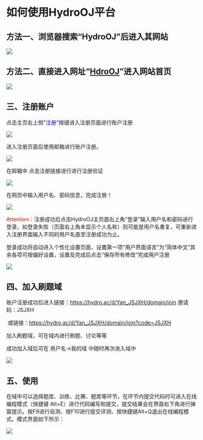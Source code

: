 # 如何使用HydroOJ平台



## 方法一、浏览器搜索“HydroOJ”后进入其网站

![](image\网页.png)





## 方法二、直接进入网址“[HdroOJ](https://hydro.ac/)”进入网站首页

![](image\主页.png)



## 三、注册账户



点击主页右上侧<font color="blue">"注册”</font>按键进入注册页面进行账户注册



![](image\完成注册.png)



进入注册页面后使用邮箱进行账户注册。



![](image\注册账户.png)



在邮箱中 点击注册链接进行进行注册验证



![](image\邮箱注册.png)



在网页中输入用户名、密码信息，完成注册！



![](image\输入用户名和密码.png)



<font color="red">Attention：</font>注册成功后点击HydroOJ主页面右上角“登录”输入用户名和密码进行登录，如登录失败（页面右上角未显示个人名称）则可能是用户名重复，可重新进入注册界面输入不同的用户名直至注册成功为止。



登录成功将自动进入个性化设置页面，设置第一项“用户界面语言”为“简体中文”其余各项可按偏好设置，设置及完成后点击“保存所有修改”完成用户注册



![](image\注册成功.png)



## 四、加入刷题域



账户注册成功后进入链接：https://hydro.ac/d/Yan_JSJXH/domain/join     邀请码：JSJXH

​                               或链接：https://hydro.ac/d/Yan_JSJXH/domain/join?code=JSJXH

加入刷题域，可在域内进行刷题、讨论等等

成功加入域后可在  用户名→我的域  中随时再次进入域中



![](image\1.png)



## 五、使用



在域中可以选择题库、训练、比赛、题库等环节，在环节内提交代码时可进入在线编程模式（快捷键 Alt+E）进行代码编写和提交，提交结果会在界面右下角进行弹窗提示。按F9进行自测、按F10进行提交评测、按快捷键Alt+Q退出在线编程模式。模式界面如下所示：



![](image\2.png)